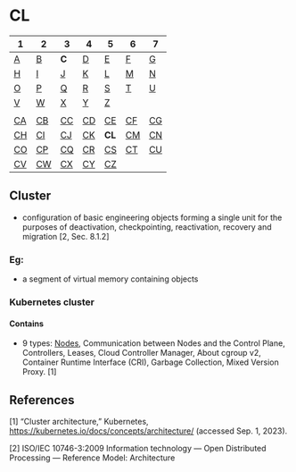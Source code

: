 # CL

| 1                  | 2                  | 3                  | 4                  | 5                  | 6                  | 7                  |
|--------------------|--------------------|--------------------|--------------------|--------------------|--------------------|--------------------|
| [A](../a/index.md) | [B](../m/index.md) | **C**              | [D](../d/index.md) | [E](../e/index.md) | [F](../f/index.md) | [G](../g/index.md) | 
| [H](../h/index.md) | [I](../i/index.md) | [J](../j/index.md) | [K](../k/index.md) | [L](../l/index.md) | [M](../m/index.md) | [N](../n/index.md) | 
| [O](../o/index.md) | [P](../p/index.md) | [Q](../q/index.md) | [R](../r/index.md) | [S](../s/index.md) | [T](../t/index.md) | [U](../u/index.md) | 
| [V](../v/index.md) | [W](../w/index.md) | [X](../x/index.md) | [Y](../y/index.md) | [Z](../z/index.md) |
|                    |                    |                    |                    |                    |                    |                    |
| [CA](ca.md)        | [CB](cb.md)        | [CC](cc.md)        | [CD](cd.md)        | [CE](ce.md)        | [CF](cf.md)        | [CG](cg.md)        | 
| [CH](ch.md)        | [CI](ci.md)        | [CJ](cj.md)        | [CK](ck.md)        | **CL**             | [CM](cm.md)        | [CN](cn.md)        | 
| [CO](co.md)        | [CP](cp.md)        | [CQ](cq.md)        | [CR](cr.md)        | [CS](cs.md)        | [CT](ct.md)        | [CU](cu.md)        | 
| [CV](cv.md)        | [CW](cw.md)        | [CX](cx.md)        | [CY](cy.md)        | [CZ](cz.md)        |

## Cluster

- configuration of basic engineering objects forming a single unit for the purposes of deactivation, checkpointing,
  reactivation, recovery and migration [2, Sec. 8.1.2]

### Eg:

- a segment of virtual memory containing objects

### Kubernetes cluster

#### Contains

- 9 types: [Nodes](../n/no.md#Nodes), Communication between Nodes and the Control Plane, Controllers, Leases, Cloud Controller Manager,
  About cgroup v2, Container Runtime Interface (CRI), Garbage Collection, Mixed Version Proxy. [1]

## References

[1] “Cluster architecture,” Kubernetes, https://kubernetes.io/docs/concepts/architecture/ (accessed Sep. 1, 2023). 

[2] ISO/IEC 10746-3:2009 Information technology — Open Distributed Processing — Reference Model: Architecture